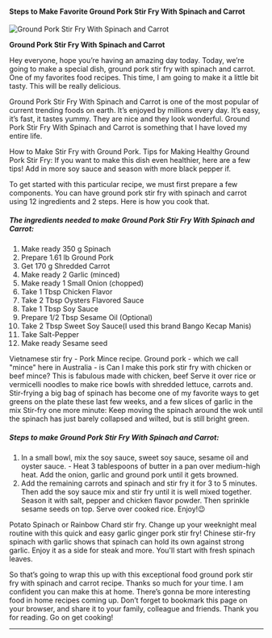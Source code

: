             

#### Steps to Make Favorite Ground Pork Stir Fry With Spinach and Carrot

![Ground Pork Stir Fry With Spinach and Carrot](https://img-global.cpcdn.com/recipes/ac0b2e4b408446dd/751x532cq70/ground-pork-stir-fry-with-spinach-and-carrot-recipe-main-photo.jpg)

**Ground Pork Stir Fry With Spinach and Carrot**

Hey everyone, hope you’re having an amazing day today. Today, we’re going to make a special dish, ground pork stir fry with spinach and carrot. One of my favorites food recipes. This time, I am going to make it a little bit tasty. This will be really delicious.

Ground Pork Stir Fry With Spinach and Carrot is one of the most popular of current trending foods on earth. It’s enjoyed by millions every day. It’s easy, it’s fast, it tastes yummy. They are nice and they look wonderful. Ground Pork Stir Fry With Spinach and Carrot is something that I have loved my entire life.

How to Make Stir Fry with Ground Pork. Tips for Making Healthy Ground Pork Stir Fry: If you want to make this dish even healthier, here are a few tips! Add in more soy sauce and season with more black pepper if.

To get started with this particular recipe, we must first prepare a few components. You can have ground pork stir fry with spinach and carrot using 12 ingredients and 2 steps. Here is how you cook that.

##### The ingredients needed to make Ground Pork Stir Fry With Spinach and Carrot:

1.  Make ready 350 g Spinach
2.  Prepare 1.61 lb Ground Pork
3.  Get 170 g Shredded Carrot
4.  Make ready 2 Garlic (minced)
5.  Make ready 1 Small Onion (chopped)
6.  Take 1 Tbsp Chicken Flavor
7.  Take 2 Tbsp Oysters Flavored Sauce
8.  Take 1 Tbsp Soy Sauce
9.  Prepare 1/2 Tbsp Sesame Oil (Optional)
10.  Take 2 Tbsp Sweet Soy Sauce(I used this brand Bango Kecap Manis)
11.  Take Salt-Pepper
12.  Make ready Sesame seed

Vietnamese stir fry - Pork Mince recipe. Ground pork - which we call "mince" here in Australia - is Can I make this pork stir fry with chicken or beef mince? This is fabulous made with chicken, beef Serve it over rice or vermicelli noodles to make rice bowls with shredded lettuce, carrots and. Stir-frying a big bag of spinach has become one of my favorite ways to get greens on the plate these last few weeks, and a few slices of garlic in the mix Stir-fry one more minute: Keep moving the spinach around the wok until the spinach has just barely collapsed and wilted, but is still bright green.

##### Steps to make Ground Pork Stir Fry With Spinach and Carrot:

1.  In a small bowl, mix the soy sauce, sweet soy sauce, sesame oil and oyster sauce. - Heat 3 tablespoons of butter in a pan over medium-high heat. Add the onion, garlic and ground pork until it gets browned.
2.  Add the remaining carrots and spinach and stir fry it for 3 to 5 minutes. Then add the soy sauce mix and stir fry until it is well mixed together. Season it with salt, pepper and chicken flavor powder. Then sprinkle sesame seeds on top. Serve over cooked rice. Enjoy!😉

Potato Spinach or Rainbow Chard stir fry. Change up your weeknight meal routine with this quick and easy garlic ginger pork stir fry! Chinese stir-fry spinach with garlic shows that spinach can hold its own against strong garlic. Enjoy it as a side for steak and more. You'll start with fresh spinach leaves.

So that’s going to wrap this up with this exceptional food ground pork stir fry with spinach and carrot recipe. Thanks so much for your time. I am confident you can make this at home. There’s gonna be more interesting food in home recipes coming up. Don’t forget to bookmark this page on your browser, and share it to your family, colleague and friends. Thank you for reading. Go on get cooking!

* * *